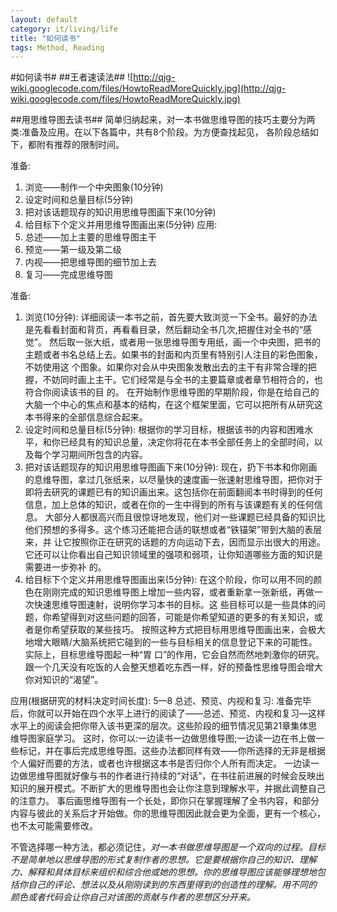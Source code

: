 ```yaml
---
layout: default
category: it/living/life
title: "如何读书"
tags: Method, Reading
---
```






#如何读书#
##王者速读法##
![http://qjg-wiki.googlecode.com/files/HowtoReadMoreQuickly.jpg](http://qjg-wiki.googlecode.com/files/HowtoReadMoreQuickly.jpg)

##用思维导图去读书##
简单归纳起来，对一本书做思维导图的技巧主要分为两类:准备及应用。在以下各篇中，共有8个阶段。为方便查找起见，
各阶段总结如下，都附有推荐的限制时间。

准备:
  1. 浏览——制作一个中央图象(10分钟)
  1. 设定时间和总量目标(5分钟)
  1. 把对该话题现存的知识用思维导图画下来(10分钟)
  1. 给目标下个定义并用思维导图画出来(5分钟)
应用:
  1. 总述——加上主要的思维导图主干
  1. 预览——第一级及第二级
  1. 内视——把思维导图的细节加上去
  1. 复习——完成思维导图

准备:
  1. 浏览(10分钟): 
    详细阅读一本书之前，首先要大致浏览一下全书。最好的办法是先看看封面和背页，再看看目录，然后翻动全书几次,把握住对全书的“感觉”。
    然后取一张大纸，或者用一张思维导图专用纸，画一个中央图，把书的主题或者书名总结上去。如果书的封面和内页里有特别引人注目的彩色图象，不妨使用这 个图象。如果你对会从中央图象发散出去的主干有非常合理的把握，不妨同时画上主干。它们经常是与全书的主要篇章或者章节相符合的，也符合你阅读该书的目 的。
    在开始制作思维导图的早期阶段，你是在给自己的大脑一个中心的焦点和基本的结构，在这个框架里面，它可以把所有从研究这本书得来的全部信息综合起来。
  1. 设定时间和总量目标(5分钟):
    根据你的学习目标，根据该书的内容和困难水平，和你已经具有的知识总量，决定你将花在本书全部任务上的全部时间，以及每个学习期间所包含的内容。
  1. 把对该话题现存的知识用思维导图画下来(10分钟):
    现在，扔下书本和你刚画的息维导图，拿过几张纸来，以尽量快的速度画一张速射思维导图，把你对于即将去研究的课题已有的知识画出来。这包括你在前面翻阅本书时得到的任何信息，加上总体的知识，或者在你的一生中得到的所有与该课题有关的任何信息。
    大部分人都很高兴而且很惊讶地发现，他们对一些课题已经具备的知识比他们预想的多得多。这个练习还能把合适的联想或者“铁锚架”带到大脑的表层来，并 让它按照你正在研究的话题的方向运动下去，因而显示出很大的用途。它还可以让你看出自己知识领域里的强项和弱项，让你知道哪些方面的知识是需要进一步弥补 的。
  1. 给目标下个定义并用思维导图画出来(5分钟):
    在这个阶段，你可以用不同的颜色在刚刚完成的知识思维导图上增加一些内容，或者重新拿一张新纸，再做一次快速思维导图速射，说明你学习本书的目标。这 些目标可以是一些具体的问题，你希望得到对这些问题的回答，可能是你希望知道的更多的有关知识，或者是你希望获取的某些技巧。
    按照这种方式把目标用思维导图画出来，会极大地增大眼睛/大脑系统把它碰到的一些与目标相关的信息登记下来的可能性。实际上，目标思维导图起一种“胃 口”的作用，它会自然而然地刺激你的研究。跟一个几天没有吃饭的人会整天想着吃东西一样，好的预备性思维导图会增大你对知识的“渴望”。

应用(根据研究的材料决定时间长度):
  5—8 总述、预览、内视和复习:
    准备完毕后，你就可以开始在四个水平上进行的阅读了——总述、预览、内视和复习—这样水平上的阅读会把你带入该书更深的层次。这些阶段的细节情况见第21章集体思维导图家庭学习。
    这时，你可以:一边读书一边做思维导图;一边读一边在书上做一些标记，并在事后完成思维导图。这些办法都同样有效——你所选择的无非是根据个人偏好而要的方法，或者也许根据这本书是否归你个人所有而决定。
    一边读一边做思维导图就好像与书的作者进行持续的“对话”，在书往前进展的时候会反映出知识的展开模式。不断扩大的思维导图也会让你注意到理解水平，并据此调整自己的注意力。
    事后画思维导图有一个长处，即你只在掌握理解了全书内容，和部分内容与彼此的关系后才开始做。你的思维导图因此就会更为全面，更有一个核心，也不太可能需要修改。

不管选择哪一种方法，都必须记住，*对一本书做思维导图是一个双向的过程。目标不是简单地以思维导图的形式复制作者的思想。它是要根据你自己的知识、理解力、解释和具体目标来组织和综合他或她的思想。你的思维导图应该能够理想地包括你自己的评论、想法以及从刚刚读到的东西里得到的创造性的理解。用不同的 颜色或者代码会让你自己对该图的贡献与作者的思想区分开来。*
